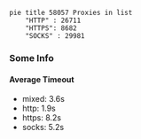 
```mermaid
pie title 58057 Proxies in list
    "HTTP" : 26711
    "HTTPS": 8682
    "SOCKS" : 29981
```

### Some Info
#### Average Timeout

- mixed: 3.6s
- http: 1.9s
- https: 8.2s
- socks: 5.2s